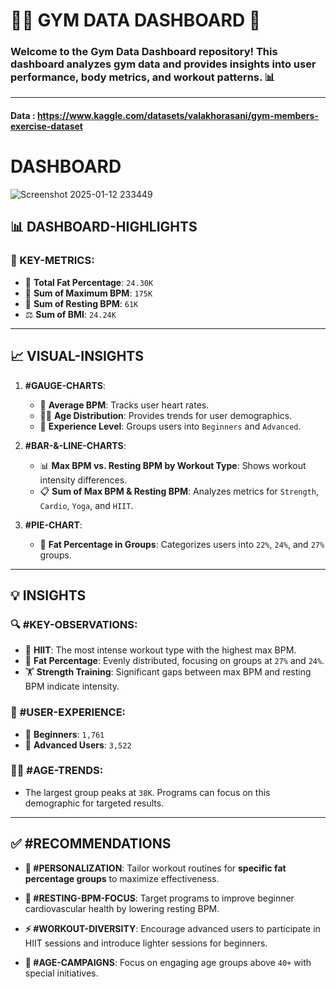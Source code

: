# 🏋️‍♂️ GYM DATA DASHBOARD 💪

### Welcome to the **Gym Data Dashboard** repository! This dashboard analyzes gym data and provides insights into user performance, body metrics, and workout patterns. 📊

---

#### Data : https://www.kaggle.com/datasets/valakhorasani/gym-members-exercise-dataset


# DASHBOARD
![Screenshot 2025-01-12 233449](https://github.com/user-attachments/assets/1b7301d7-5c30-4f2d-a5ea-df24cd95a062)


## 📊 DASHBOARD-HIGHLIGHTS

### 🔑 KEY-METRICS:
- 🧮 **Total Fat Percentage**: `24.30K`
- 💓 **Sum of Maximum BPM**: `175K`
- 🛌 **Sum of Resting BPM**: `61K`
- ⚖️ **Sum of BMI**: `24.24K`

---

## 📈 VISUAL-INSIGHTS

1. **#GAUGE-CHARTS**:
   - 📍 **Average BPM**: Tracks user heart rates.
   - 👶🧓 **Age Distribution**: Provides trends for user demographics.
   - 🎯 **Experience Level**: Groups users into `Beginners` and `Advanced`.

2. **#BAR-&-LINE-CHARTS**:
   - 📊 **Max BPM vs. Resting BPM by Workout Type**: Shows workout intensity differences.
   - 📋 **Sum of Max BPM & Resting BPM**: Analyzes metrics for `Strength`, `Cardio`, `Yoga`, and `HIIT`.

3. **#PIE-CHART**:
   - 🍩 **Fat Percentage in Groups**: Categorizes users into `22%`, `24%`, and `27%` groups.

---

## 💡 INSIGHTS

### 🔍 **#KEY-OBSERVATIONS**:
- 🏃 **HIIT**: The most intense workout type with the highest max BPM.
- 🍕 **Fat Percentage**: Evenly distributed, focusing on groups at `27%` and `24%`.
- 🏋️ **Strength Training**: Significant gaps between max BPM and resting BPM indicate intensity.

### 🤔 **#USER-EXPERIENCE**:
- 👶 **Beginners**: `1,761`
- 👴 **Advanced Users**: `3,522`

### 👩‍🦳 **#AGE-TRENDS**:
- The largest group peaks at `38K`. Programs can focus on this demographic for targeted results.

---

## ✅ #RECOMMENDATIONS

- **🎯 #PERSONALIZATION**:
  Tailor workout routines for **specific fat percentage groups** to maximize effectiveness.

- **🛌 #RESTING-BPM-FOCUS**:
  Target programs to improve beginner cardiovascular health by lowering resting BPM.

- **⚡ #WORKOUT-DIVERSITY**:
  Encourage advanced users to participate in HIIT sessions and introduce lighter sessions for beginners.

- **📢 #AGE-CAMPAIGNS**:
  Focus on engaging age groups above `40+` with special initiatives.

